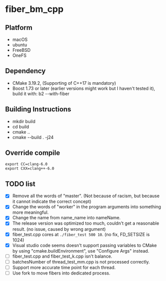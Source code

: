 # fiber_bm_cpp

## Platform
- macOS
- ubuntu
- FreeBSD
- OneFS

## Dependency
- CMake 3.19.2, (Supporting of C++17 is mandatory)
- Boost 1.73 or later (earlier versions might work but I haven't tested it), build it with: b2 --with-fiber

## Building Instructions
- mkdir build
- cd build
- cmake ..
- cmake --build . -j24

## Override compile
```
export CC=clang-6.0
export CXX=clang++-6.0
```

## TODO list
- [x] Remove all the words of "master". (Not because of racism, but because it cannot indicate the correct concept)
- [x] Change the words of "worker" in the program arguments into something more meaningful.
- [x] Change the name from name_name into nameName.
- [x] The release version was optimized too much, couldn't get a reasonable result. (no issue, caused by wrong argument)
- [x] fiber_test.cpp cores at `./fiber_test 500 10`. (no fix, FD_SETSIZE is 1024)
- [x] Visual studio code seems doesn't support passing variables to CMake by using "cmake.buildEnvironment", use "Configure Args" instead.
- [ ] fiber_test.cpp and fiber_test_k.cpp isn't balance.
- [ ] batchesNumber of thread_test_mm.cpp is not processed correctly.
- [ ] Support more accurate time point for each thread.
- [ ] Use fork to move fibers into dedicated process.

